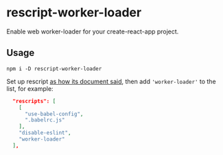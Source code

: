 # rescript-worker-loader

Enable web worker-loader for your create-react-app project.

## Usage

```shell
npm i -D rescript-worker-loader
```

Set up rescript [as how its document said](https://github.com/harrysolovay/rescripts#2-define-a-rescripts-field-and-specify-which-to-use), then add `'worker-loader'` to the list, for example:

```json
  "rescripts": [
    [
      "use-babel-config",
      ".babelrc.js"
    ],
    "disable-eslint",
    "worker-loader"
  ],
```
